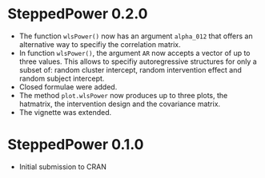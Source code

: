 
# SteppedPower 0.2.0 

* The function `wlsPower()` now has an argument `alpha_012` that offers an alternative
way to specifiy the correlation matrix.
* In function `wlsPower()`, the argument `AR` now accepts a vector of up to three values. 
This allows to specifiy autoregressive structures for only a subset of: random cluster intercept, 
random intervention effect and random subject intercept. 
* Closed formulae were added. 
* The method `plot.wlsPower` now produces up to three plots, the hatmatrix, the intervention design and the covariance matrix.
* The vignette was extended.


# SteppedPower 0.1.0

* Initial submission to CRAN
